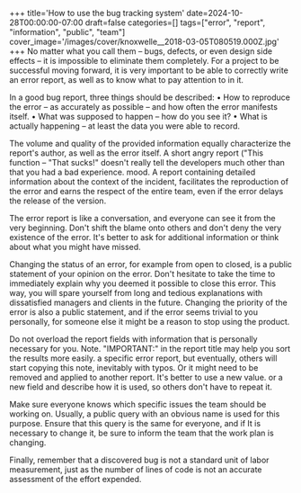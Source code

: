 +++
title='How to use the bug tracking system'
date=2024-10-28T00:00:00-07:00
draft=false
categories=[]
tags=["error", "report", "information", "public", "team"]
cover_image='/images/cover/knoxwelle__2018-03-05T080519.000Z.jpg'
+++
No matter what you call them – bugs, defects, or even design side effects – it is impossible to eliminate them completely. For a project to be successful
moving forward, it is very important to be able to correctly write an error report, as well as to know what to pay attention to in it.

In a good bug report, three things should be described:
• How to reproduce the error – as accurately as possible – and how often the error manifests itself.
• What was supposed to happen – how do you see it?
• What is actually happening – at least the data you were able to record.

The volume and quality of the provided information equally characterize
the report's author, as well as the error itself. A short angry report ("This function –
"That sucks!" doesn't really tell the developers much other than that you had a bad experience.
mood. A report containing detailed information about the context of the incident,
facilitates the reproduction of the error and earns the respect of the entire team, even
if the error delays the release of the version.

The error report is like a conversation, and everyone can see it from the very beginning. Don't shift the blame onto others and don't deny the very existence of the error. It's better to ask for additional information or think about what you might have missed.

Changing the status of an error, for example from open to closed, is a public statement of your opinion on the error. Don't hesitate to take the time to immediately explain why you deemed it possible to close this error. This way, you will spare yourself from long and tedious explanations with dissatisfied managers and clients in the future. Changing the priority of the error is also a public statement, and if the error seems trivial to you personally, for someone else it might be a reason to stop using the product.

Do not overload the report fields with information that is personally necessary for you. Note.
"IMPORTANT:" in the report title may help you sort the results more easily.
a specific error report, but eventually, others will start copying this note, inevitably with typos. Or it might need to be removed and applied to another report. It's better to use a new value.
or a new field and describe how it is used, so others don't have to repeat it.

Make sure everyone knows which specific issues the team should be working on. Usually, a public query with an obvious name is used for this purpose. Ensure that this query is the same for everyone, and if
It is necessary to change it, be sure to inform the team that the work plan is changing.

Finally, remember that a discovered bug is not a standard unit of labor measurement, just as the number of lines of code is not an accurate assessment of the effort expended.